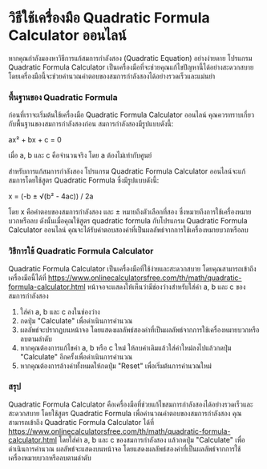 วิธีใช้เครื่องมือ Quadratic Formula Calculator ออนไลน์
======================================================

หากคุณกำลังมองหาวิธีการแก้สมการกำลังสอง (Quadratic Equation) อย่างง่ายดาย โปรแกรม Quadratic Formula Calculator เป็นเครื่องมือที่จะช่วยคุณแก้ไขปัญหานี้ได้อย่างสะดวกสบาย โดยเครื่องมือนี้จะช่วยคำนวณคำตอบของสมการกำลังสองได้อย่างรวดเร็วและแม่นยำ

### พื้นฐานของ Quadratic Formula

ก่อนที่เราจะเริ่มต้นใช้เครื่องมือ Quadratic Formula Calculator ออนไลน์ คุณควรทราบเกี่ยวกับพื้นฐานของสมการกำลังสองก่อน สมการกำลังสองมีรูปแบบดังนี้:

ax² + bx + c = 0

เมื่อ a, b และ c คือจำนวนจริง โดย a ต้องไม่เท่ากับศูนย์

สำหรับการแก้สมการกำลังสอง โปรแกรม Quadratic Formula Calculator ออนไลน์จะแก้สมการโดยใช้สูตร Quadratic Formula ซึ่งมีรูปแบบดังนี้:

x = (-b ± √(b² - 4ac)) / 2a

โดย x คือคำตอบของสมการกำลังสอง และ ± หมายถึงตัวเลือกที่สอง ซึ่งหมายถึงการใช้เครื่องหมายบวกหรือลบ ดังนั้นเมื่อคุณใช้สูตร quadratic formula กับโปรแกรม Quadratic Formula Calculator ออนไลน์ คุณจะได้รับคำตอบสองค่าที่เป็นผลลัพธ์จากการใช้เครื่องหมายบวกหรือลบ

### วิธีการใช้ Quadratic Formula Calculator

Quadratic Formula Calculator เป็นเครื่องมือที่ใช้ง่ายและสะดวกสบาย โดยคุณสามารถเข้าถึงเครื่องมือนี้ได้ที่ <https://www.onlinecalculatorsfree.com/th/math/quadratic-formula-calculator.html> หน้าจอจะแสดงให้เห็นว่ามีช่องว่างสำหรับใส่ค่า a, b และ c ของสมการกำลังสอง

1. ใส่ค่า a, b และ c ลงในช่องว่าง
2. กดปุ่ม "Calculate" เพื่อดำเนินการคำนวณ
3. ผลลัพธ์จะปรากฏบนหน้าจอ โดยแสดงผลลัพธ์สองค่าที่เป็นผลลัพธ์จากการใช้เครื่องหมายบวกหรือลบตามลำดับ
4. หากคุณต้องการแก้ไขค่า a, b หรือ c ใหม่ ให้ลบค่าเดิมแล้วใส่ค่าใหม่ลงไปแล้วกดปุ่ม "Calculate" อีกครั้งเพื่อดำเนินการคำนวณ
5. หากคุณต้องการล้างค่าทั้งหมดให้กดปุ่ม "Reset" เพื่อเริ่มต้นการคำนวณใหม่

### สรุป

Quadratic Formula Calculator คือเครื่องมือที่ช่วยแก้ไขสมการกำลังสองได้อย่างรวดเร็วและสะดวกสบาย โดยใช้สูตร Quadratic Formula เพื่อคำนวณคำตอบของสมการกำลังสอง คุณสามารถเข้าถึง Quadratic Formula Calculator ได้ที่ <https://www.onlinecalculatorsfree.com/th/math/quadratic-formula-calculator.html> โดยใส่ค่า a, b และ c ของสมการกำลังสอง แล้วกดปุ่ม "Calculate" เพื่อดำเนินการคำนวณ ผลลัพธ์จะแสดงบนหน้าจอ โดยแสดงผลลัพธ์สองค่าที่เป็นผลลัพธ์จากการใช้เครื่องหมายบวกหรือลบตามลำดับ